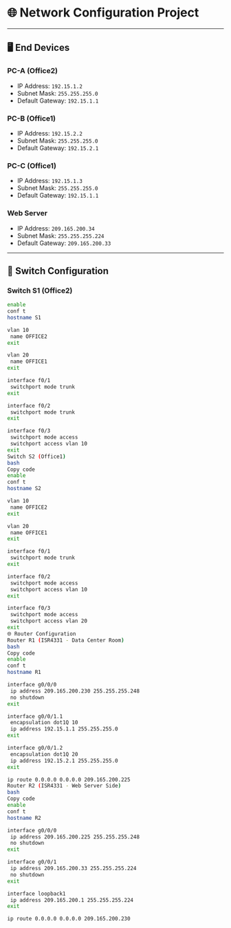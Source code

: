# 🌐 Network Configuration Project

---

## 🖥️ End Devices

### PC-A (Office2)
- IP Address: `192.15.1.2`
- Subnet Mask: `255.255.255.0`
- Default Gateway: `192.15.1.1`

### PC-B (Office1)
- IP Address: `192.15.2.2`
- Subnet Mask: `255.255.255.0`
- Default Gateway: `192.15.2.1`

### PC-C (Office1)
- IP Address: `192.15.1.3`
- Subnet Mask: `255.255.255.0`
- Default Gateway: `192.15.1.1`

### Web Server
- IP Address: `209.165.200.34`
- Subnet Mask: `255.255.255.224`
- Default Gateway: `209.165.200.33`

---

## 🔌 Switch Configuration

### Switch S1 (Office2)
```bash
enable
conf t
hostname S1

vlan 10
 name OFFICE2
exit

vlan 20
 name OFFICE1
exit

interface f0/1
 switchport mode trunk
exit

interface f0/2
 switchport mode trunk
exit

interface f0/3
 switchport mode access
 switchport access vlan 10
exit
Switch S2 (Office1)
bash
Copy code
enable
conf t
hostname S2

vlan 10
 name OFFICE2
exit

vlan 20
 name OFFICE1
exit

interface f0/1
 switchport mode trunk
exit

interface f0/2
 switchport mode access
 switchport access vlan 10
exit

interface f0/3
 switchport mode access
 switchport access vlan 20
exit
🌐 Router Configuration
Router R1 (ISR4331 - Data Center Room)
bash
Copy code
enable
conf t
hostname R1

interface g0/0/0
 ip address 209.165.200.230 255.255.255.248
 no shutdown
exit

interface g0/0/1.1
 encapsulation dot1Q 10
 ip address 192.15.1.1 255.255.255.0
exit

interface g0/0/1.2
 encapsulation dot1Q 20
 ip address 192.15.2.1 255.255.255.0
exit

ip route 0.0.0.0 0.0.0.0 209.165.200.225
Router R2 (ISR4331 - Web Server Side)
bash
Copy code
enable
conf t
hostname R2

interface g0/0/0
 ip address 209.165.200.225 255.255.255.248
 no shutdown
exit

interface g0/0/1
 ip address 209.165.200.33 255.255.255.224
 no shutdown
exit

interface loopback1
 ip address 209.165.200.1 255.255.255.224
exit

ip route 0.0.0.0 0.0.0.0 209.165.200.230
